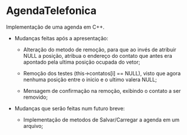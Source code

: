 # AgendaTelefonica
Implementação de uma agenda em C++.

- Mudanças feitas após a apresentação:
  
   * Alteração do metodo de remoção, para que ao invés de atribuir NULL a posição, atribua o endereço do contato que antes era apontado pela ultima posição ocupada do vetor;
  
   * Remoção dos testes (this->contatos[i] == NULL), visto que agora nenhuma posição entre o inicio e o ultimo valera NULL;
    
   * Mensagem de confirmação na remoção, exibindo o contato a ser removido;
   
- Mudanças que serão feitas num futuro breve: 

   * Implementação de metodos de Salvar/Carregar a agenda em um arquivo;
